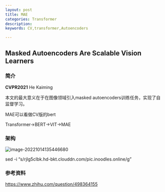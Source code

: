 ```yaml
---
layout: post
title: MAE
categories: Transformer
description:
keywords: CV,transformer,Autoencoders

---
```


## Masked Autoencoders Are Scalable Vision Learners

### 简介

**CVPR2021**  He Kaiming

本文的最大意义在于在图像领域引入masked autoencoders训练任务，实现了自监督学习。

MAE可以看做CV版的bert

Transformer->BERT->VIT->MAE



### 架构

![image-20221014135446680](http://pic.inoodles.online/imgimage-20221014135446680.png)

sed -i “s/rjlg5clbk.hd-bkt.clouddn.com/pic.inoodles.online/g” 

### 参考资料

https://www.zhihu.com/question/498364155

